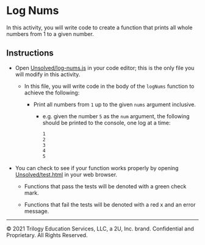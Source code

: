 # Log Nums

In this activity, you will write code to create a function that prints all whole numbers from 1 to a given number.

## Instructions

- Open [Unsolved/log-nums.js](Unsolved/log-nums.js) in your code editor; this is the only file you will modify in this activity.

  - In this file, you will write code in the body of the `logNums` function to achieve the following:

    - Print all numbers from `1` up to the given `nums` argument inclusive.

      - e.g. given the number `5` as the `num` argument, the following should be printed to the console, one log at a time:

        ```bash
        1
        2
        3
        4
        5
        ```

- You can check to see if your function works properly by opening [Unsolved/test.html](Unsolved/test.html) in your web browser.

  - Functions that pass the tests will be denoted with a green check mark.

  - Functions that fail the tests will be denoted with a red x and an error message.

- - -
© 2021 Trilogy Education Services, LLC, a 2U, Inc. brand. Confidential and Proprietary. All Rights Reserved.
